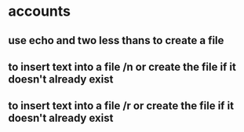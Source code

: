 # accounts
## use echo and two less thans to create a file
## to insert text into a file /n or create the file if it doesn't already exist
## to insert text into a file /r or create the file if it doesn't already exist
